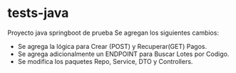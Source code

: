 # tests-java
Proyecto java springboot de prueba
Se agregan los siguientes cambios:
- Se agrega la lógica para Crear (POST) y Recuperar(GET) Pagos.
- Se agrega adicionalmente un ENDPOINT para Buscar Lotes por Codigo.
- Se modifica los paquetes Repo, Service, DTO y Controllers.
